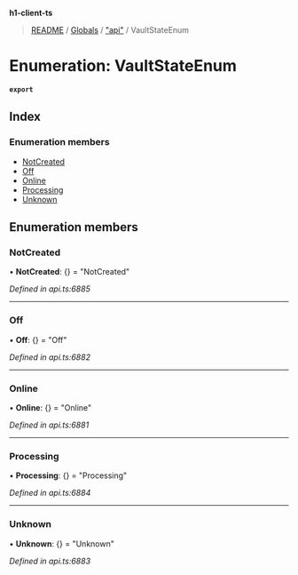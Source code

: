 **h1-client-ts**

> [README](../README.md) / [Globals](../globals.md) / ["api"](../modules/_api_.md) / VaultStateEnum

# Enumeration: VaultStateEnum

**`export`** 

## Index

### Enumeration members

* [NotCreated](_api_.vaultstateenum.md#notcreated)
* [Off](_api_.vaultstateenum.md#off)
* [Online](_api_.vaultstateenum.md#online)
* [Processing](_api_.vaultstateenum.md#processing)
* [Unknown](_api_.vaultstateenum.md#unknown)

## Enumeration members

### NotCreated

•  **NotCreated**: {} = "NotCreated"

*Defined in api.ts:6885*

___

### Off

•  **Off**: {} = "Off"

*Defined in api.ts:6882*

___

### Online

•  **Online**: {} = "Online"

*Defined in api.ts:6881*

___

### Processing

•  **Processing**: {} = "Processing"

*Defined in api.ts:6884*

___

### Unknown

•  **Unknown**: {} = "Unknown"

*Defined in api.ts:6883*
